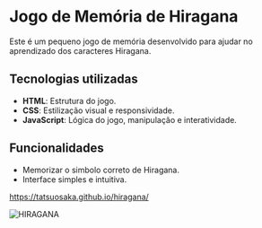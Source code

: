 # Jogo de Memória de Hiragana

Este é um pequeno jogo de memória desenvolvido para ajudar no aprendizado dos caracteres Hiragana.

## Tecnologias utilizadas
- **HTML**: Estrutura do jogo.
- **CSS**: Estilização visual e responsividade.
- **JavaScript**: Lógica do jogo, manipulação e interatividade.

## Funcionalidades
- Memorizar o simbolo correto de Hiragana.
- Interface simples e intuitiva.

https://tatsuosaka.github.io/hiragana/

![HIRAGANA](https://github.com/user-attachments/assets/fc54ef01-c9db-4b94-be00-e84fde23e297)
